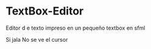 # TextBox-Editor
Editor d e texto impreso en un pequeño textbox en sfml

Si jala
No se ve el cursor 
